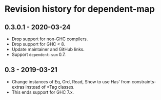 # Revision history for dependent-map

## 0.3.0.1 - 2020-03-24

* Drop support for non-GHC compilers.
* Drop support for GHC < 8.
* Update maintainer and GitHub links.
* Support `dependent-sum` 0.7.

## 0.3 - 2019-03-21

* Change instances of Eq, Ord, Read, Show to use Has' from constraints-extras instead of *Tag classes.
* This ends support for GHC 7.x.
